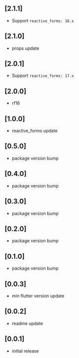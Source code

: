 ## [2.1.1]

* Support `reactive_forms: 18.x`

## [2.1.0]

* props update

## [2.0.1]

* Support `reactive_forms: 17.x`

## [2.0.0]

* rf16

## [1.0.0]

* reactive_forms update

## [0.5.0]

* package version bump

## [0.4.0]

* package version bump

## [0.3.0]

* package version bump

## [0.2.0]

* package version bump

## [0.1.0]

* package version bump

## [0.0.3]

* min flutter version update

## [0.0.2]

* readme update

## [0.0.1]

* initial release